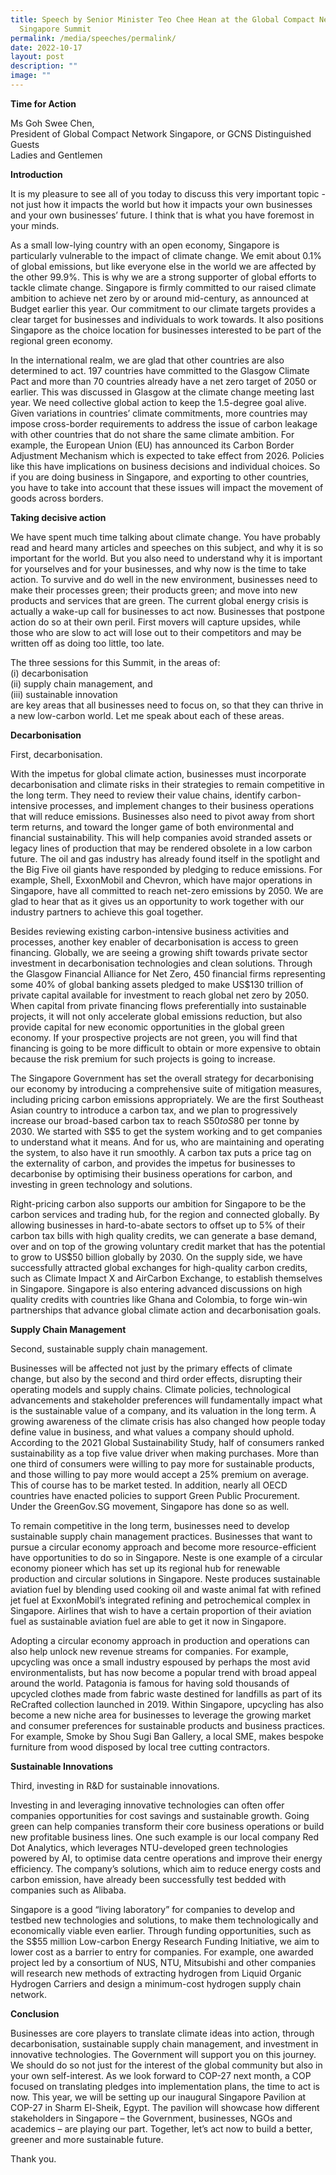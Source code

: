 ```yaml
---
title: Speech by Senior Minister Teo Chee Hean at the Global Compact Network
  Singapore Summit
permalink: /media/speeches/permalink/
date: 2022-10-17
layout: post
description: ""
image: ""
---
```


**Time for Action**

Ms Goh Swee Chen,  
President of Global Compact Network Singapore, or GCNS
Distinguished Guests  
Ladies and Gentlemen

**Introduction**

It is my pleasure to see all of you today to discuss this very important topic - not just how it impacts the world but how it impacts your own businesses and your own businesses’ future. I think that is what you have foremost in your minds.

As a small low-lying country with an open economy, Singapore is particularly vulnerable to the impact of climate change. We emit about 0.1% of global emissions, but like everyone else in the world we are affected by the other 99.9%. This is why we are a strong supporter of global efforts to tackle climate change. Singapore is firmly committed to our raised climate ambition to achieve net zero by or around mid-century, as announced at Budget earlier this year. Our commitment to our climate targets provides a clear target for businesses and individuals to work towards. It also positions Singapore as the choice location for businesses interested to be part of the regional green economy.

In the international realm, we are glad that other countries are also determined to act. 197 countries have committed to the Glasgow Climate Pact and more than 70 countries already have a net zero target of 2050 or earlier. This was discussed in Glasgow at the climate change meeting last year. We need collective global action to keep the 1.5-degree goal alive. Given variations in countries’ climate commitments, more countries may impose cross-border requirements to address the issue of carbon leakage with other countries that do not share the same climate ambition. For example, the European Union (EU) has announced its Carbon Border Adjustment Mechanism which is expected to take effect from 2026. Policies like this have implications on business decisions and individual choices. So if you are doing business in Singapore, and exporting to other countries, you have to take into account that these issues will impact the movement of goods across borders.

**Taking decisive action**

We have spent much time talking about climate change. You have probably read and heard many articles and speeches on this subject, and why it is so important for the world. But you also need to understand why it is important for yourselves and for your businesses, and why now is the time to take action. To survive and do well in the new environment, businesses need to make their processes green; their products green; and move into new products and services that are green. The current global energy crisis is actually a wake-up call for businesses to act now. Businesses that postpone action do so at their own peril. First movers will capture upsides, while those who are slow to act will lose out to their competitors and may be written off as doing too little, too late.

The three sessions for this Summit, in the areas of:  
(i) decarbonisation  
(ii) supply chain management, and  
(iii) sustainable innovation  
are key areas that all businesses need to focus on, so that they can thrive in a new low-carbon world. Let me speak about each of these areas.

**Decarbonisation**

First, decarbonisation.

With the impetus for global climate action, businesses must incorporate decarbonisation and climate risks in their strategies to remain competitive in the long term. They need to review their value chains, identify carbon-intensive processes, and implement changes to their business operations that will reduce emissions. Businesses also need to pivot away from short term returns, and toward the longer game of both environmental and financial sustainability. This will help companies avoid stranded assets or legacy lines of production that may be rendered obsolete in a low carbon future. The oil and gas industry has already found itself in the spotlight and the Big Five oil giants have responded by pledging to reduce emissions. For example, Shell, ExxonMobil and Chevron, which have major operations in Singapore, have all committed to reach net-zero emissions by 2050. We are glad to hear that as it gives us an opportunity to work together with our industry partners to achieve this goal together.

Besides reviewing existing carbon-intensive business activities and processes, another key enabler of decarbonisation is access to green financing. Globally, we are seeing a growing shift towards private sector investment in decarbonisation technologies and clean solutions. Through the Glasgow Financial Alliance for Net Zero, 450 financial firms representing some 40% of global banking assets pledged to make US$130 trillion of private capital available for investment to reach global net zero by 2050. When capital from private financing flows preferentially into sustainable projects, it will not only accelerate global emissions reduction, but also provide capital for new economic opportunities in the global green economy. If your prospective projects are not green, you will find that financing is going to be more difficult to obtain or more expensive to obtain because the risk premium for such projects is going to increase.

The Singapore Government has set the overall strategy for decarbonising our economy by introducing a comprehensive suite of mitigation measures, including pricing carbon emissions appropriately. We are the first Southeast Asian country to introduce a carbon tax, and we plan to progressively increase our broad-based carbon tax to reach S$50 to S$80 per tonne by 2030. We started with S$5 to get the system working and to get companies to understand what it means. And for us, who are maintaining and operating the system, to also have it run smoothly. A carbon tax puts a price tag on the externality of carbon, and provides the impetus for businesses to decarbonise by optimising their business operations for carbon, and investing in green technology and solutions.

Right-pricing carbon also supports our ambition for Singapore to be the carbon services and trading hub, for the region and connected globally. By allowing businesses in hard-to-abate sectors to offset up to 5% of their carbon tax bills with high quality credits, we can generate a base demand, over and on top of the growing voluntary credit market that has the potential to grow to US$50 billion globally by 2030. On the supply side, we have successfully attracted global exchanges for high-quality carbon credits, such as Climate Impact X and AirCarbon Exchange, to establish themselves in Singapore. Singapore is also entering advanced discussions on high quality credits with countries like Ghana and Colombia, to forge win-win partnerships that advance global climate action and decarbonisation goals.

**Supply Chain Management**

Second, sustainable supply chain management.

Businesses will be affected not just by the primary effects of climate change, but also by the second and third order effects, disrupting their operating models and supply chains. Climate policies, technological advancements and stakeholder preferences will fundamentally impact what is the sustainable value of a company, and its valuation in the long term. A growing awareness of the climate crisis has also changed how people today define value in business, and what values a company should uphold. According to the 2021 Global Sustainability Study, half of consumers ranked sustainability as a top five value driver when making purchases. More than one third of consumers were willing to pay more for sustainable products, and those willing to pay more would accept a 25% premium on average. This of course has to be market tested. In addition, nearly all OECD countries have enacted policies to support Green Public Procurement. Under the GreenGov.SG movement, Singapore has done so as well.

To remain competitive in the long term, businesses need to develop sustainable supply chain management practices. Businesses that want to pursue a circular economy approach and become more resource-efficient have opportunities to do so in Singapore. Neste is one example of a circular economy pioneer which has set up its regional hub for renewable production and circular solutions in Singapore. Neste produces sustainable aviation fuel by blending used cooking oil and waste animal fat with refined jet fuel at ExxonMobil’s integrated refining and petrochemical complex in Singapore. Airlines that wish to have a certain proportion of their aviation fuel as sustainable aviation fuel are able to get it now in Singapore.

Adopting a circular economy approach in production and operations can also help unlock new revenue streams for companies. For example, upcycling was once a small industry espoused by perhaps the most avid environmentalists, but has now become a popular trend with broad appeal around the world. Patagonia is famous for having sold thousands of upcycled clothes made from fabric waste destined for landfills as part of its ReCrafted collection launched in 2019. Within Singapore, upcycling has also become a new niche area for businesses to leverage the growing market and consumer preferences for sustainable products and business practices. For example, Smoke by Shou Sugi Ban Gallery, a local SME, makes bespoke furniture from wood disposed by local tree cutting contractors.

**Sustainable Innovations**

Third, investing in R&D for sustainable innovations.

Investing in and leveraging innovative technologies can often offer companies opportunities for cost savings and sustainable growth. Going green can help companies transform their core business operations or build new profitable business lines. One such example is our local company Red Dot Analytics, which leverages NTU-developed green technologies powered by AI, to optimise data centre operations and improve their energy efficiency. The company’s solutions, which aim to reduce energy costs and carbon emission, have already been successfully test bedded with companies such as Alibaba.

Singapore is a good “living laboratory” for companies to develop and testbed new technologies and solutions, to make them technologically and economically viable even earlier. Through funding opportunities, such as the S$55 million Low-carbon Energy Research Funding Initiative, we aim to lower cost as a barrier to entry for companies. For example, one awarded project led by a consortium of NUS, NTU, Mitsubishi and other companies will research new methods of extracting hydrogen from Liquid Organic Hydrogen Carriers and design a minimum-cost hydrogen supply chain network.

**Conclusion**

Businesses are core players to translate climate ideas into action, through decarbonisation, sustainable supply chain management, and investment in innovative technologies. The Government will support you on this journey. We should do so not just for the interest of the global community but also in your own self-interest. As we look forward to COP-27 next month, a COP focused on translating pledges into implementation plans, the time to act is now. This year, we will be setting up our inaugural Singapore Pavilion at COP-27 in Sharm El-Sheik, Egypt. The pavilion will showcase how different stakeholders in Singapore – the Government, businesses, NGOs and academics – are playing our part. Together, let’s act now to build a better, greener and more sustainable future.

Thank you.